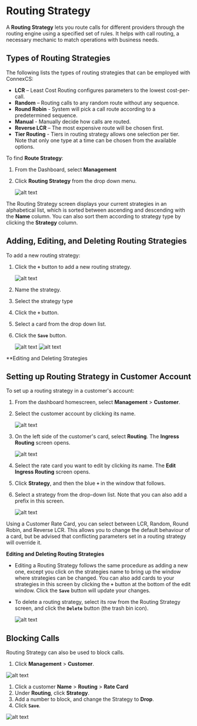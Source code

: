 # Routing Strategy

A **Routing Strategy** lets you route calls for different providers through the routing engine using a specified set of rules. It helps with call routing, a necessary mechanic to match operations with business needs.

## Types of Routing Strategies
The following lists the types of routing strategies that can be employed with ConnexCS:

* **LCR** – Least Cost Routing configures parameters to the lowest cost-per-call.
* **Random** – Routing calls to any random route without any sequence.
* **Round Robin** - System will pick a call route according to a predetermined sequence.
* **Manual** - Manually decide how calls are routed.
* **Reverse LCR** – The most expensive route will be chosen first.
* **Tier Routing**  -  Tiers in routing strategy allows one selection per tier.
	Note that only one type at a time can be chosen from the available options.

To find **Route Strategy**:
1. From the Dashboard, select **Management** 
2. Click **Routing Strategy** from the drop down menu.

   ![alt text][routing-dashboard-new]

The Routing Strategy screen displays your current strategies in an alphabetical list, which is sorted between ascending and descending with the **Name** column. You can also sort them according to strategy type by clicking the **Strategy** column.


## Adding, Editing, and Deleting Routing Strategies
To add a new routing strategy:
1. Click the **`+`** button to add a new routing strategy.

   ![alt text][routing-strategy1]

2. Name the strategy.
3. Select the strategy type
4. Click the **`+`** button.
5. Select a card from the drop down list.
6. Click the **`Save`** button.

   ![alt text][routing-strategy2]
   ![alt text][routing-strategy3]

**Editing and Deleting Strategies
 
## Setting up Routing Strategy in Customer Account
To set up a routing strategy in a customer's account:
1. From the dashboard homescreen, select **Management** > **Customer**.
2. Select the customer account by clicking its name.

   ![alt text][routing-strategy4]

3. On the left side of the customer's card, select **Routing**.  The **Ingress Routing** screen opens.


   ![alt text][routing-strategy5]

4. Select the rate card you want to edit by clicking its name.  The **Edit Ingress Routing** screen opens.
5. Click **Strategy**, and then the blue **`+`** in the window that follows.
6. Select a strategy from the drop-down list.  Note that you can also add a prefix in this screen.

   ![alt text][routing-strategy6]

Using a Customer Rate Card, you can select between LCR, Random, Round Robin, and Reverse LCR.
This allows you to change the default behaviour of a card, but be advised that conflicting parameters set in a routing strategy will override it.

**Editing and Deleting Routing Strategies**

* Editing a Routing Strategy follows the same procedure as adding a new one, except you click on the strategies name to bring up the window where strategies can be changed.  You can also add cards to your strategies in this screen by clicking the **`+`** button at the bottom of the edit window.  Click the **`Save`** button will update your changes.  
* To delete a routing strategy, select its row from the Routing Strategy screen, and click the **`Delete`** button (the trash bin icon).


   ![alt text][routing-strategy10]

## Blocking Calls

Routing Strategy can also be used to block calls. 

1. Click **Management** > **Customer**.

![alt text][Blocking-Calls-1]

1. Click a customer **Name** > **Routing** > **Rate Card**
2. Under **Routing**, click **Strategy**.
3. Add a number to block, and change the Strategy to **Drop**.
4. Click **`Save`**.

![alt text][Blocking-Calls-2]

[routing-dashboard-new]: /customer/img/86.png "routing-dashboard"

[routing-strategy1]: /customer/img/87.png "routing-strategy1"
[routing-strategy2]: /customer/img/88.png "routing-strategy2"
[routing-strategy3]: /customer/img/89.png "routing-strategy3"
[routing-strategy4]: /customer/img/90.png "routing-strategy4"
[routing-strategy5]: /customer/img/91.png "routing-strategy5"
[routing-strategy6]: /customer/img/92.png "routing-strategy6"
[routing-strategy7]: /customer/img/93.png "routing-strategy7"
[routing-strategy8]: /customer/img/94.png "routing-strategy8"
[routing-strategy9]: /customer/img/95.png "routing-strategy9"
[routing-strategy10]: /customer/img/96.png "routing-strategy10"

[blocking-calls-1]: /customer/img/97.png "Blocking-Calls-1"
[blocking-calls-2]: /customer/img/98.png "Blocking-Calls-2"
